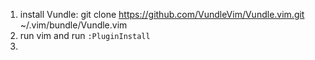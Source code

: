 1. install Vundle: git clone https://github.com/VundleVim/Vundle.vim.git ~/.vim/bundle/Vundle.vim
2. run vim and run `:PluginInstall` 
3.  
